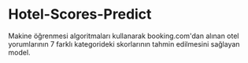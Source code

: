 # Hotel-Scores-Predict
Makine öğrenmesi algoritmaları kullanarak booking.com'dan alınan otel yorumlarının 7 farklı kategorideki skorlarının tahmin edilmesini sağlayan model.
